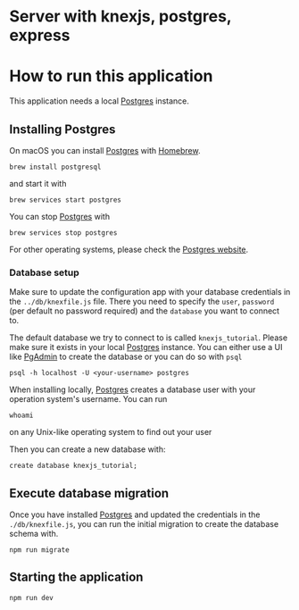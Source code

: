 # Server with knexjs, postgres, express

# How to run this application

This application needs a local [Postgres](https://www.postgresql.org) instance.

## Installing Postgres

On macOS you can install [Postgres](https://www.postgresql.org) with [Homebrew](https://brew.sh/).

```
brew install postgresql
```

and start it with

```
brew services start postgres
```

You can stop [Postgres](https://www.postgresql.org) with
```
brew services stop postgres
```

For other operating systems, please check the [Postgres website](https://www.postgresql.org/download/).

### Database setup

Make sure to update the configuration app with your database credentials in the `../db/knexfile.js` file.
There you need to specify the `user`, `password` (per default no password required) and the `database` you want to connect to.

The default database we try to connect to is called `knexjs_tutorial`. Please make sure it exists in your local [Postgres](https://www.postgresql.org) instance. You can either use a UI like [PgAdmin](https://www.pgadmin.org) to create the database or you can do so with `psql`

```
psql -h localhost -U <your-username> postgres
```

When installing locally, [Postgres](https://www.postgresql.org) creates a database user with your operation system's username.
You can run

```
whoami
```

on any Unix-like operating system to find out your user

Then you can create a new database with:

```
create database knexjs_tutorial;
```

## Execute database migration

Once you have installed [Postgres](https://www.postgresql.org) and updated the credentials in the `./db/knexfile.js`, you can run the initial migration
to create the database schema with.

```
npm run migrate
```

## Starting the application

```
npm run dev
```

